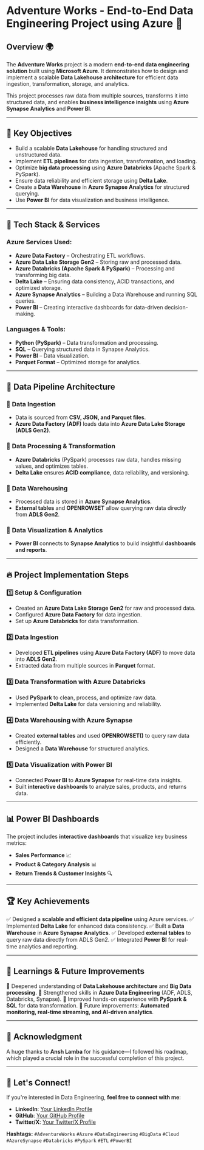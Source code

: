 # Adventure Works - End-to-End Data Engineering Project using Azure 🚀

## Overview 🌍
The **Adventure Works** project is a modern **end-to-end data engineering solution** built using **Microsoft Azure**. It demonstrates how to design and implement a scalable **Data Lakehouse architecture** for efficient data ingestion, transformation, storage, and analytics.

This project processes raw data from multiple sources, transforms it into structured data, and enables **business intelligence insights** using **Azure Synapse Analytics** and **Power BI**.

---
## 📌 Key Objectives
- Build a scalable **Data Lakehouse** for handling structured and unstructured data.
- Implement **ETL pipelines** for data ingestion, transformation, and loading.
- Optimize **big data processing** using **Azure Databricks** (Apache Spark & PySpark).
- Ensure data reliability and efficient storage using **Delta Lake**.
- Create a **Data Warehouse** in **Azure Synapse Analytics** for structured querying.
- Use **Power BI** for data visualization and business intelligence.

---
## 🚀 Tech Stack & Services
### **Azure Services Used**:
- **Azure Data Factory** – Orchestrating ETL workflows.
- **Azure Data Lake Storage Gen2** – Storing raw and processed data.
- **Azure Databricks (Apache Spark & PySpark)** – Processing and transforming big data.
- **Delta Lake** – Ensuring data consistency, ACID transactions, and optimized storage.
- **Azure Synapse Analytics** – Building a Data Warehouse and running SQL queries.
- **Power BI** – Creating interactive dashboards for data-driven decision-making.

### **Languages & Tools**:
- **Python (PySpark)** – Data transformation and processing.
- **SQL** – Querying structured data in Synapse Analytics.
- **Power BI** – Data visualization.
- **Parquet Format** – Optimized storage for analytics.

---
## 📂 Data Pipeline Architecture
### 🔹 **Data Ingestion**
- Data is sourced from **CSV, JSON, and Parquet files**.
- **Azure Data Factory (ADF)** loads data into **Azure Data Lake Storage (ADLS Gen2)**.

### 🔹 **Data Processing & Transformation**
- **Azure Databricks** (PySpark) processes raw data, handles missing values, and optimizes tables.
- **Delta Lake** ensures **ACID compliance**, data reliability, and versioning.

### 🔹 **Data Warehousing**
- Processed data is stored in **Azure Synapse Analytics**.
- **External tables** and **OPENROWSET** allow querying raw data directly from **ADLS Gen2**.

### 🔹 **Data Visualization & Analytics**
- **Power BI** connects to **Synapse Analytics** to build insightful **dashboards and reports**.

---
## 🔥 Project Implementation Steps
### 1️⃣ **Setup & Configuration**
- Created an **Azure Data Lake Storage Gen2** for raw and processed data.
- Configured **Azure Data Factory** for data ingestion.
- Set up **Azure Databricks** for data transformation.

### 2️⃣ **Data Ingestion**
- Developed **ETL pipelines** using **Azure Data Factory (ADF)** to move data into **ADLS Gen2**.
- Extracted data from multiple sources in **Parquet** format.

### 3️⃣ **Data Transformation with Azure Databricks**
- Used **PySpark** to clean, process, and optimize raw data.
- Implemented **Delta Lake** for data versioning and reliability.

### 4️⃣ **Data Warehousing with Azure Synapse**
- Created **external tables** and used **OPENROWSET()** to query raw data efficiently.
- Designed a **Data Warehouse** for structured analytics.

### 5️⃣ **Data Visualization with Power BI**
- Connected **Power BI** to **Azure Synapse** for real-time data insights.
- Built **interactive dashboards** to analyze sales, products, and returns data.

---
## 📊 Power BI Dashboards
The project includes **interactive dashboards** that visualize key business metrics:
- **Sales Performance** 📈
- **Product & Category Analysis** 📊
- **Return Trends & Customer Insights** 🔍

---
## 🏆 Key Achievements
✅ Designed a **scalable and efficient data pipeline** using Azure services.
✅ Implemented **Delta Lake** for enhanced data consistency.
✅ Built a **Data Warehouse** in **Azure Synapse Analytics**.
✅ Developed **external tables** to query raw data directly from ADLS Gen2.
✅ Integrated **Power BI** for real-time analytics and reporting.

---
## 🌟 Learnings & Future Improvements
📌 Deepened understanding of **Data Lakehouse architecture** and **Big Data processing**.
📌 Strengthened skills in **Azure Data Engineering** (ADF, ADLS, Databricks, Synapse).
📌 Improved hands-on experience with **PySpark & SQL** for data transformation.
📌 Future improvements: **Automated monitoring, real-time streaming, and AI-driven analytics**.

---
## 🎉 Acknowledgment
A huge thanks to **Ansh Lamba** for his guidance—I followed his roadmap, which played a crucial role in the successful completion of this project.

---
## 📢 Let's Connect!
If you're interested in Data Engineering, **feel free to connect with me**:
- **LinkedIn**: [Your LinkedIn Profile](#)
- **GitHub**: [Your GitHub Profile](#)
- **Twitter/X**: [Your Twitter/X Profile](#)

**Hashtags:**
`#AdventureWorks` `#Azure` `#DataEngineering` `#BigData` `#Cloud` `#AzureSynapse` `#Databricks` `#PySpark` `#ETL` `#PowerBI`

